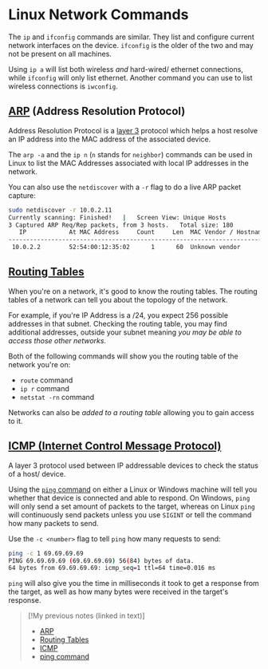 
# Linux Network Commands
The `ip` and `ifconfig` commands are similar. They list and configure current network interfaces on the device. `ifconfig` is the older of the two and may not be present on all machines.

Using `ip a` will list both wireless *and* hard-wired/ ethernet connections, while `ifconfig` will only list ethernet. Another command you can use to list wireless connections is `iwconfig`.

## [ARP](/networking/protocols/ARP.md) (Address Resolution Protocol)
Address Resolution Protocol is a [layer 3](/networking/OSI/network-layer.md) protocol which helps a host resolve an IP address into the MAC address of the associated device. 

The `arp -a` and the `ip n` (`n` stands for `neighbor`) commands can be used in Linux to list the MAC Addresses associated with local IP addresses in the network.

You can also use the `netdiscover` with a `-r` flag to do a live ARP packet capture:
```bash
sudo netdiscover -r 10.0.2.11
Currently scanning: Finished!   |   Screen View: Unique Hosts
3 Captured ARP Req/Rep packets, from 3 hosts.   Total size: 180                                   __________________________________________________________________________
   IP            At MAC Address     Count     Len  MAC Vendor / Hostname
--------------------------------------------------------------------------
 10.0.2.2        52:54:00:12:35:02      1      60  Unknown vendor          10.0.2.3        52:54:00:12:35:03      1      60  Unknown vendor          10.0.2.4        52:54:00:12:35:04      1      60  Unknown vendor 
```

## [Routing Tables](/networking/routing/routing-tables.md)
When you're on a network, it's good to know the routing tables. The routing tables of a network can tell you about the topology of the network. 

For example, if you're IP Address is a /24, you expect 256 possible addresses in that subnet. Checking the routing table, you may find additional addresses, outside your subnet meaning *you may be able to access those other networks.*

Both of the following commands will show you the routing table of the network you're on:
- `route` command
- `ip r` command
- `netstat -rn` command

Networks can also be *added to a routing table* allowing you to gain access to it.

## [ICMP (Internet Control Message Protocol)](/networking/protocols/ICMP.md)
A layer 3 protocol used between IP addressable devices to check the status of a host/ device. 

Using the [`ping` command](/CLI-tools/ping.md) on either a Linux or Windows machine will tell you whether that device is connected and able to respond. On Windows, `ping` will only send a set amount of packets to the target, whereas on Linux `ping` will continuously send packets unless you use `SIGINT` or tell the command how many packets to send.

Use the `-c <number>` flag to tell `ping` how many requests to send:
```bash
ping -c 1 69.69.69.69
PING 69.69.69.69 (69.69.69.69) 56(84) bytes of data.
64 bytes from 69.69.69.69: icmp_seq=1 ttl=64 time=0.016 ms
```

`ping` will also give you the time in milliseconds it took to get a response from the target, as well as how many bytes were received in the target's response.

> [!My previous notes (linked in text)]
> - [ARP](https://github.com/TrshPuppy/obsidian-notes/blob/main/networking/protocols/ARP.md)
> - [Routing Tables](https://github.com/TrshPuppy/obsidian-notes/blob/main/networking/routing/routing-table.md)
> - [ICMP](https://github.com/TrshPuppy/obsidian-notes/blob/main/networking/protocols/ICMP.md)
> - [ping command](https://github.com/TrshPuppy/obsidian-notes/blob/main/CLI-tools/ping.md)

